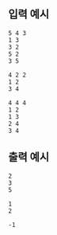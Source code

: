 ## 입력 예시
```
5 4 3
1 3
3 2
5 2
3 5
```

````
4 2 2
1 2
3 4
````
````
4 4 4
1 2
1 3
2 4
3 4
````

## 출력 예시
```
2
3
5
```
```
1
2
```
```
-1
```
